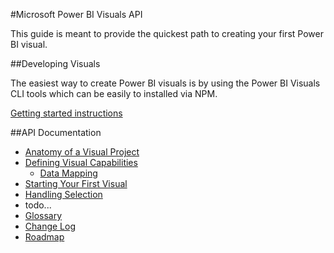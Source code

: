 #Microsoft Power BI Visuals API

This guide is meant to provide the quickest path to creating your first Power BI visual.

##Developing Visuals

The easiest way to create Power BI visuals is by using the Power BI  Visuals CLI tools which can be easily to installed via NPM.

[Getting started instructions](tools/README.md)

##API Documentation

* [Anatomy of a Visual Project](VisualProject.md)
* [Defining Visual Capabilities](Capabilities/readme.md)
    * [Data Mapping](Capabilities/dataViewMappings.md)
* [Starting Your First Visual](Visual/readme.md)
* [Handling Selection](Selection.md)
* todo...
* [Glossary](Glossary.md)
* [Change Log](ChangeLog.md)
* [Roadmap](Roadmap/README.md)
